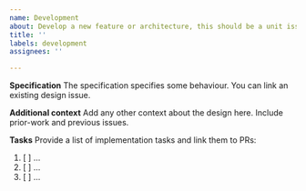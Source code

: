 ```yaml
---
name: Development
about: Develop a new feature or architecture, this should be a unit issue
title: ''
labels: development
assignees: ''

---
```


**Specification**
The specification specifies some behaviour. You can link an existing design issue.

**Additional context**
Add any other context about the design here. Include prior-work and previous issues.

**Tasks**
Provide a list of implementation tasks and link them to PRs:
1. [ ] ...
2. [ ] ...
3. [ ] ...
